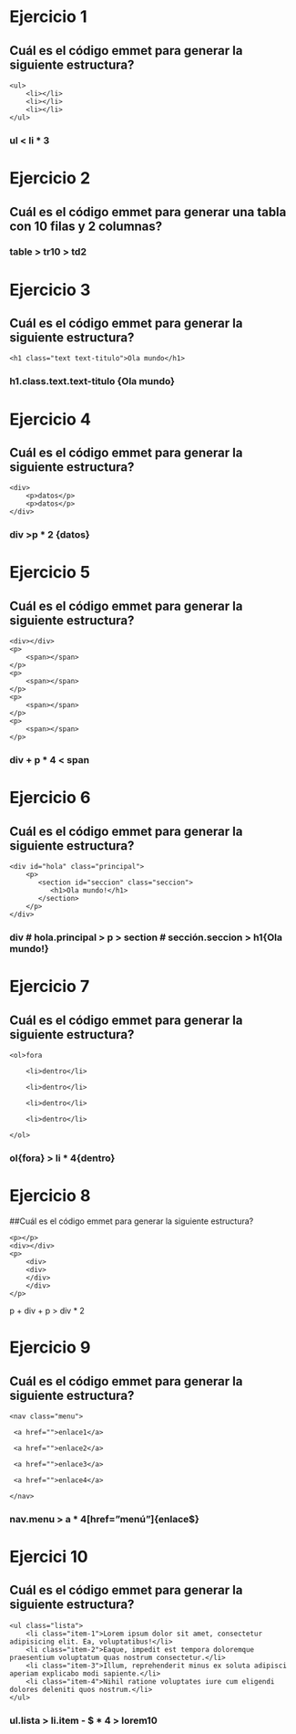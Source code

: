 # Ejercicio 1
## Cuál es el código emmet para generar la siguiente estructura?
~~~
<ul>
    <li></li>
    <li></li>
    <li></li>
</ul>
~~~
### ul < li * 3

# Ejercicio 2
## Cuál es el código emmet para generar una tabla con 10 filas y 2 columnas?

### table > tr10 > td2

# Ejercicio 3
## Cuál es el código emmet para generar la siguiente estructura?
~~~
<h1 class="text text-titulo">Ola mundo</h1>
~~~
### h1.class.text.text-titulo {Ola mundo}

# Ejercicio 4
## Cuál es el código emmet para generar la siguiente estructura?
~~~
<div>
    <p>datos</p>
    <p>datos</p>
</div>
~~~
### div >p * 2 {datos}

# Ejercicio 5
## Cuál es el código emmet para generar la siguiente estructura?
~~~
<div></div>
<p>
    <span></span>
</p>
<p>
    <span></span>
</p>
<p>
    <span></span>
</p>
<p>
    <span></span>
</p>
~~~
### div + p * 4 < span

# Ejercicio 6
## Cuál es el código emmet para generar la siguiente estructura?
~~~
<div id="hola" class="principal">
    <p>
       <section id="seccion" class="seccion">
          <h1>Ola mundo!</h1>
       </section>
    </p>
</div>
~~~
### div # hola.principal > p > section # sección.seccion > h1{Ola mundo!}

# Ejercicio 7
## Cuál es el código emmet para generar la siguiente estructura?
~~~
<ol>fora

    <li>dentro</li>

    <li>dentro</li>

    <li>dentro</li>

    <li>dentro</li>

</ol>
~~~
### ol{fora} > li * 4{dentro}

# Ejercicio 8
##Cuál es el código emmet para generar la siguiente estructura?
~~~
<p></p>
<div></div>
<p>
    <div>
    <div>
    </div>
    </div>
</p>
~~~
p + div + p > div * 2

# Ejercicio 9
## Cuál es el código emmet para generar la siguiente estructura?
~~~
<nav class="menu">

 <a href="">enlace1</a>

 <a href="">enlace2</a>

 <a href="">enlace3</a>

 <a href="">enlace4</a>

</nav>
~~~
### nav.menu > a * 4[href=”menú”]{enlace$}

# Ejercici 10
## Cuál es el código emmet para generar la siguiente estructura?
~~~
<ul class="lista">
    <li class="item-1">Lorem ipsum dolor sit amet, consectetur adipisicing elit. Ea, voluptatibus!</li>
    <li class="item-2">Eaque, impedit est tempora doloremque praesentium voluptatum quas nostrum consectetur.</li>
    <li class="item-3">Illum, reprehenderit minus ex soluta adipisci aperiam explicabo modi sapiente.</li>
    <li class="item-4">Nihil ratione voluptates iure cum eligendi dolores deleniti quos nostrum.</li>
</ul>
~~~
### ul.lista > li.item - $ * 4 > lorem10
